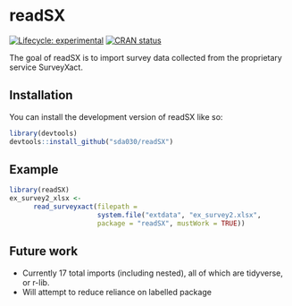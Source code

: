 
<!-- README.md is generated from README.Rmd. Please edit that file -->

# readSX

<!-- badges: start -->

[![Lifecycle:
experimental](https://lifecycle.r-lib.org/articles/figures/lifecycle-stable.svg)](https://lifecycle.r-lib.org/articles/stages.html#stable)
[![CRAN
status](https://www.r-pkg.org/badges/version/readSX)](https://CRAN.R-project.org/package=readSX)
<!-- badges: end -->

The goal of readSX is to import survey data collected from the
proprietary service SurveyXact.

## Installation

You can install the development version of readSX like so:

``` r
library(devtools)
devtools::install_github("sda030/readSX")
```

## Example

``` r
library(readSX)
ex_survey2_xlsx <-
      read_surveyxact(filepath =
                      system.file("extdata", "ex_survey2.xlsx",
                      package = "readSX", mustWork = TRUE))
```

## Future work

-   Currently 17 total imports (including nested), all of which are
    tidyverse, or r-lib.
-   Will attempt to reduce reliance on labelled package
